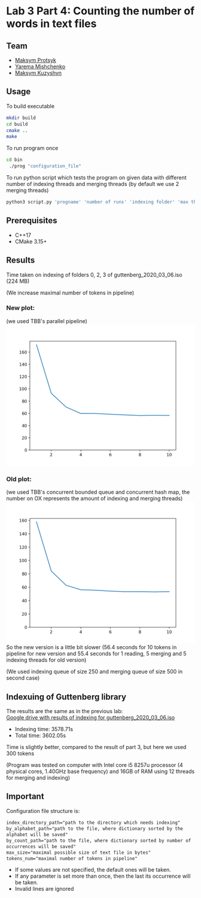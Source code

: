 # Lab 3 Part 4: Counting the number of words in text files

## Team

 - [Maksym Protsyk](https://github.com/maksprotsyk)
 - [Yarema Mishchenko](https://github.com/RavenbornJB)
 - [Maksym Kuzyshyn](https://github.com/maxymkuz)

## Usage
To build executable 
```bash
mkdir build
cd build
cmake ..
make
```
To run program once
```bash
cd bin
 ./prog "configuration_file"
```

To run python script which tests the program on given data with different number of 
indexing threads and merging threads (by default we use 2 merging threads)
```bash
python3 script.py 'progname' 'number of runs' 'indexing folder' 'max threads num'
```


## Prerequisites

 - C++17
 - CMake 3.15+


## Results
Time taken on indexing of folders 0, 2, 3 of guttenberg_2020_03_06.iso (224 MB)

(We increase maximal number of tokens in pipeline)

### New plot:
(we used TBB's parallel pipeline)
![image](images/plot.png)
### Old plot:
(we used TBB's concurrent bounded queue and concurrent hash map, the number on OX represents the amount of indexing and merging threads)
![image](images/old_plot.png)
So the new version is a little bit slower (56.4 seconds for 10 tokens in pipeline for new version and 55.4 seconds for 1 reading, 5 merging and 5 indexing threads for old version)

(We used indexing queue of size 250 and merging queue of size 500 in second case)

## Indexuing of Guttenberg library
 The results are the same as in the previous lab:                                                                
[Google drive with results of indexing for guttenberg_2020_03_06.iso](https://drive.google.com/drive/u/0/folders/1p6Lr1hVJSEDfSR8jLGBEL42hHsol5hn2)

- Indexing time: 3578.71s
- Total time: 3602.05s

Time is slightly better, compared to the result of part 3, but here we used 300 tokens

(Program was tested on computer with Intel core i5 8257u processor (4 physical cores, 1.40GHz base frequency) and 16GB of RAM using 12 threads
for merging and indexing)



## Important

Configuration file structure is:
```
index_directory_path="path to the directory which needs indexing"
by_alphabet_path="path to the file, where dictionary sorted by the alphabet will be saved"
by_count_path="path to the file, where dictionary sorted by number of occurrences will be saved"
max_size="maximal possible size of text file in bytes"
tokens_num="maximal number of tokens in pipeline"
```

- If some values are not specified, the default ones will be taken.
- If any parameter is set more than once, then the last its occurrence will be taken.
- Invalid lines are ignored

